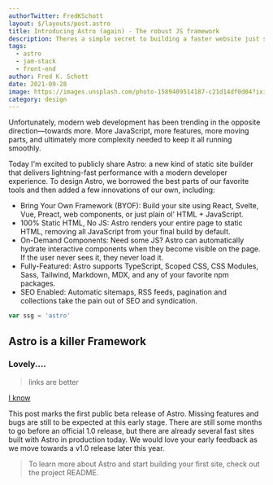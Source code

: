 ```yaml
---
authorTwitter: FredKSchott
layout: $/layouts/post.astro
title: Introducing Astro (again) - The robust JS framework
description: Theres a simple secret to building a faster website just ship less
tags:
  - astro
  - jam-stack
  - front-end
author: Fred K. Schott
date: 2021-09-28
image: https://images.unsplash.com/photo-1589409514187-c21d14df0d04?ixid=MnwxMjA3fDB8MHxwaG90by1wYWdlfHx8fGVufDB8fHx8&ixlib=rb-1.2.1&auto=format&fit=crop&w=1650&q=80
category: design
---
```

Unfortunately, modern web development has been trending in the opposite direction—towards more. More JavaScript, more features, more moving parts, and ultimately more complexity needed to keep it all running smoothly.

Today I'm excited to publicly share Astro: a new kind of static site builder that delivers lightning-fast performance with a modern developer experience. To design Astro, we borrowed the best parts of our favorite tools and then added a few innovations of our own, including:

* Bring Your Own Framework (BYOF): Build your site using React, Svelte, Vue, Preact, web components, or just plain ol' HTML + JavaScript.
* 100% Static HTML, No JS: Astro renders your entire page to static HTML, removing all JavaScript from your final build by default.
* On-Demand Components: Need some JS? Astro can automatically hydrate interactive components when they become visible on the page. If the user never sees it, they never load it.
* Fully-Featured: Astro supports TypeScript, Scoped CSS, CSS Modules, Sass, Tailwind, Markdown, MDX, and any of your favorite npm packages.
* SEO Enabled: Automatic sitemaps, RSS feeds, pagination and collections take the pain out of SEO and syndication.

```javascript
var ssg = 'astro'
```
## Astro is a killer Framework

### Lovely....

> links are better

[I know](they-are-better)

This post marks the first public beta release of Astro. Missing features and bugs are still to be expected at this early stage. There are still some months to go before an official 1.0 release, but there are already several fast sites built with Astro in production today. We would love your early feedback as we move towards a v1.0 release later this year.

> To learn more about Astro and start building your first site, check out the project README.
